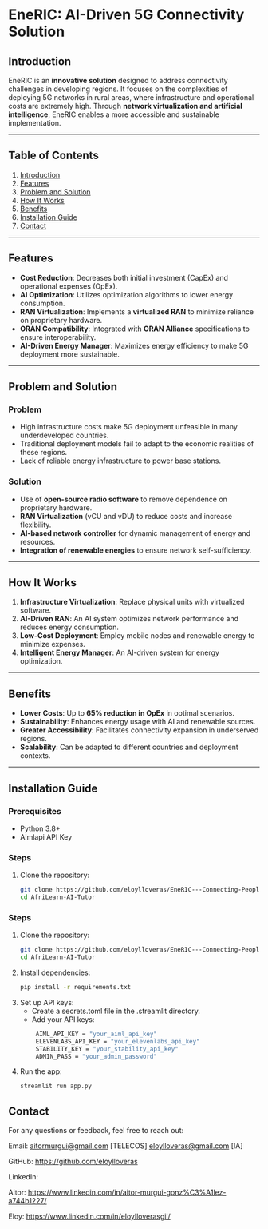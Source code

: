 # EneRIC: AI-Driven 5G Connectivity Solution

## Introduction
EneRIC is an **innovative solution** designed to address connectivity challenges in developing regions. It focuses on the complexities of deploying 5G networks in rural areas, where infrastructure and operational costs are extremely high. Through **network virtualization and artificial intelligence**, EneRIC enables a more accessible and sustainable implementation.

---

## Table of Contents
1. [Introduction](#introduction)  
2. [Features](#features)  
3. [Problem and Solution](#problem-and-solution)  
4. [How It Works](#how-it-works)  
5. [Benefits](#benefits)  
6. [Installation Guide](#installation-guide)  
7. [Contact](#contact)

---

## Features
- **Cost Reduction**: Decreases both initial investment (CapEx) and operational expenses (OpEx).  
- **AI Optimization**: Utilizes optimization algorithms to lower energy consumption.  
- **RAN Virtualization**: Implements a **virtualized RAN** to minimize reliance on proprietary hardware.  
- **ORAN Compatibility**: Integrated with **ORAN Alliance** specifications to ensure interoperability.  
- **AI-Driven Energy Manager**: Maximizes energy efficiency to make 5G deployment more sustainable.

---

## Problem and Solution

### Problem
- High infrastructure costs make 5G deployment unfeasible in many underdeveloped countries.  
- Traditional deployment models fail to adapt to the economic realities of these regions.  
- Lack of reliable energy infrastructure to power base stations.

### Solution
- Use of **open-source radio software** to remove dependence on proprietary hardware.  
- **RAN Virtualization** (vCU and vDU) to reduce costs and increase flexibility.  
- **AI-based network controller** for dynamic management of energy and resources.  
- **Integration of renewable energies** to ensure network self-sufficiency.

---

## How It Works
1. **Infrastructure Virtualization**: Replace physical units with virtualized software.  
2. **AI-Driven RAN**: An AI system optimizes network performance and reduces energy consumption.  
3. **Low-Cost Deployment**: Employ mobile nodes and renewable energy to minimize expenses.  
4. **Intelligent Energy Manager**: An AI-driven system for energy optimization.

---

## Benefits
- **Lower Costs**: Up to **65% reduction in OpEx** in optimal scenarios.  
- **Sustainability**: Enhances energy usage with AI and renewable sources.  
- **Greater Accessibility**: Facilitates connectivity expansion in underserved regions.  
- **Scalability**: Can be adapted to different countries and deployment contexts.

---

## Installation Guide

### Prerequisites
- Python 3.8+  
- Aimlapi API Key

### Steps
1. Clone the repository:
   ```bash
   git clone https://github.com/eloylloveras/EneRIC---Connecting-People.git
   cd AfriLearn-AI-Tutor


### Steps
1. Clone the repository:
   ```bash
   git clone https://github.com/eloylloveras/EneRIC---Connecting-People.git
   cd AfriLearn-AI-Tutor
2. Install dependencies:
   ```bash
   pip install -r requirements.txt
4. Set up API keys:
   - Create a secrets.toml file in the .streamlit directory.
   - Add your API keys:
     ```bash
      AIML_API_KEY = "your_aiml_api_key"
      ELEVENLABS_API_KEY = "your_elevenlabs_api_key"
      STABILITY_KEY = "your_stability_api_key"
      ADMIN_PASS = "your_admin_password"
6. Run the app:
   ```bash
   streamlit run app.py
## Contact
For any questions or feedback, feel free to reach out:

Email: aitormurgui@gmail.com [TELECOS] eloylloveras@gmail.com [IA]

GitHub: https://github.com/eloylloveras

LinkedIn: 

Aitor: https://www.linkedin.com/in/aitor-murgui-gonz%C3%A1lez-a744b1227/

Eloy: https://www.linkedin.com/in/eloylloverasgil/





